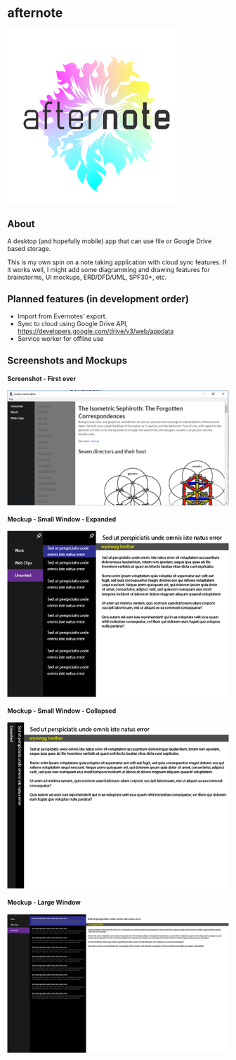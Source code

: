 # afternote
![afternote Logo](/assets/Logo_Colour.png)

## About
A desktop (and hopefully mobile) app that can use file or Google Drive based storage.

This is my own spin on a note taking application with cloud sync features. If it works well, I might add some diagramming and drawing features for brainstorms, UI mockups, ERD/DFD/UML, SPF30+, etc.

## Planned features (in development order)
- Import from Evernotes' export.
- Sync to cloud using Google Drive API, https://developers.google.com/drive/v3/web/appdata
- Service worker for offline use

## Screenshots and Mockups
#### Screenshot - First ever
![20170418 Screensho](/assets/20170418-Screenshot.png)
#### Mockup - Small Window - Expanded
![Small Window - Expanded](/assets/App-01.png)
#### Mockup - Small Window - Collapsed
![Small Window - Collapsed](/assets/App-03.png)
#### Mockup - Large Window
![Large Window](/assets/App-02.png)

